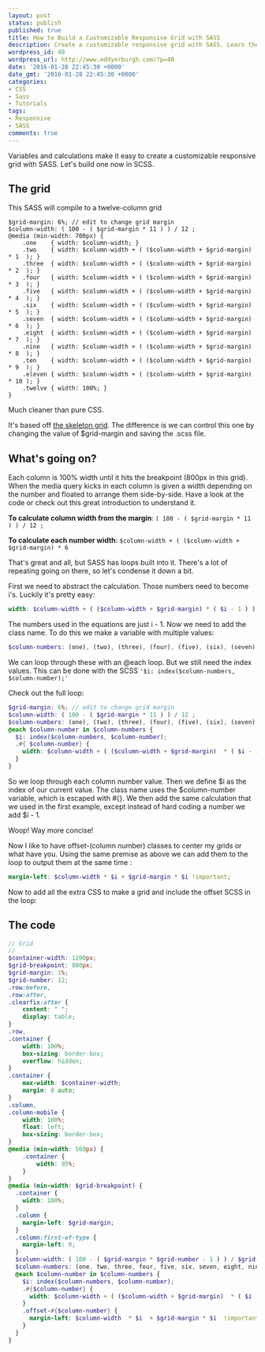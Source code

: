 ```yaml
---
layout: post
status: publish
published: true
title: How to Build a Customizable Responsive Grid with SASS
description: Create a customizable responsive grid with SASS. Learn the formula for a twelve column grid and how to use calculations to create a customizable grid
wordpress_id: 40
wordpress_url: http://www.eddyerburgh.com/?p=40
date: '2016-01-28 22:45:30 +0000'
date_gmt: '2016-01-28 22:45:30 +0000'
categories:
- CSS
- Sass
- Tutorials
tags:
- Responsive
- SASS
comments: true
---
```


Variables and calculations make it easy to create a customizable responsive grid with SASS. Let's build one now in SCSS.

## The grid

This SASS will compile to a twelve-column grid

```
$grid-margin: 6%; // edit to change grid margin
$column-width: ( 100 - ( $grid-margin * 11 ) ) / 12 ;
@media (min-width: 700px) {
	.one    { width: $column-width; }
	.two 	{ width: $column-width + ( ($column-width + $grid-margin)  * 1  ); }
	.three	{ width: $column-width + ( ($column-width + $grid-margin)  * 2  ); }
	.four 	{ width: $column-width + ( ($column-width + $grid-margin)  * 3  ); }
	.five   { width: $column-width + ( ($column-width + $grid-margin)  * 4  ); }
	.six 	{ width: $column-width + ( ($column-width + $grid-margin)  * 5  ); }
	.seven  { width: $column-width + ( ($column-width + $grid-margin)  * 6  ); }
	.eight 	{ width: $column-width + ( ($column-width + $grid-margin)  * 7  ); }
	.nine 	{ width: $column-width + ( ($column-width + $grid-margin)  * 8  ); }
	.ten    { width: $column-width + ( ($column-width + $grid-margin)  * 9  ); }
	.eleven { width: $column-width + ( ($column-width + $grid-margin)  * 10 ); }
	.twelve { width: 100%; }
}
```

Much cleaner than pure CSS.

It's based off <a rel="noopener" href="https://github.com/dhg/Skeleton/blob/master/css/skeleton.css">the skeleton grid</a>. The difference is we can control this one by changing the value of $grid-margin and saving the .scss file.

## What's going on?

Each column is 100% width until it hits the breakpoint (800px in this grid). When the media query kicks in each column is given a width depending on the number and floated to arrange them side-by-side. Have a look at the code or check out this great introduction to understand it.

**To calculate column width from the margin**: `( 100 - ( $grid-margin * 11 ) ) / 12 ;`

**To calculate each number width**: `$column-width + ( ($column-width + $grid-margin) * 6`

That's great and all, but SASS has loops built into it. There's a lot of repeating going on there, so let's condense it down a bit.

First we need to abstract the calculation. Those numbers need to become i's. Luckily it's pretty easy:

```scss
width: $column-width + ( ($column-width + $grid-margin) * ( $i - 1 ) )
```

The numbers used in the equations are just i - 1. Now we need to add the class name. To do this we make a variable with multiple values:

```scss
$column-numbers: (one), (two), (three), (four), (five), (six), (seven), (eight), (nine), (ten), (eleven), (twleve); 
```
 
We can loop through these with an @each loop. But we still need the index values. This can be done with the SCSS `'$i: index($column-numbers, $column-number);'`

Check out the full loop:

```scss
$grid-margin: 6%; // edit to change grid margin
$column-width: ( 100 - ( $grid-margin * 11 ) ) / 12 ;
$column-numbers: (one), (two), (three), (four), (five), (six), (seven), (eight), (nine), (ten), (eleven), (twelve);
@each $column-number in $column-numbers {
  $i: index($column-numbers, $column-number);
  .#{ $column-number} {
    width: $column-width + ( ($column-width + $grid-margin)  * ( $i - 1 ) )
  }
} 
```

So we loop through each column number value. Then we define $i as the index of our current value. The class name uses the $column-number variable, which is escaped with  #{}. We then add the same calculation that we used in the first example, except instead of hard coding a number we add $i - 1.

Woop! Way more concise!

Now I like to have offset-(column number) classes to center my grids or what have you. Using the same premise as above we can add them to the loop to output them at the same time :

```scss
margin-left: $column-width * $i + $grid-margin * $i !important;
```

Now to add all the extra CSS to make a grid and include the offset SCSS in the loop:

## The code

```scss
// Grid
//
$container-width: 1200px;
$grid-breakpoint: 800px;
$grid-margin: 1%;
$grid-number: 12;
.row:before,
.row:after,
.clearfix:after {
    content: " ";
    display: table;
}
.row,
.container {
    width: 100%;
    box-sizing: border-box;
    overflow: hidden;
}
.container {
    max-width: $container-width;
    margin: 0 auto;
}
.column,
.column-mobile {
    width: 100%;
    float: left;
    box-sizing: border-box;
}
@media (min-width: 560px) {
    .container {
        width: 95%;
    }
}
@media (min-width: $grid-breakpoint) {
  .container {
    width: 100%;
  }
  .column {
    margin-left: $grid-margin;
  }
  .column:first-of-type {
    margin-left: 0;
  } 
  $column-width: ( 100 - ( $grid-margin * $grid-number - 1 ) ) / $grid-number ;
  $column-numbers: (one, two, three, four, five, six, seven, eight, nine, ten, eleven, twelve);
  @each $column-number in $column-numbers {
    $i: index($column-numbers, $column-number);
    .#{$column-number} {
      width: $column-width + ( ($column-width + $grid-margin)  * ( $i - 1 ) )
    }
    .offset-#{$column-number} {
      margin-left: $column-width  * $i  + $grid-margin * $i  !important;
    }
  }
}
```